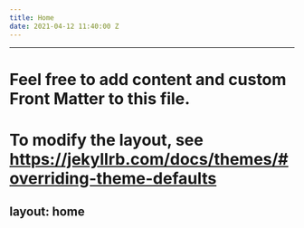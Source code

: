 ```yaml
---
title: Home
date: 2021-04-12 11:40:00 Z
---
```


---
# Feel free to add content and custom Front Matter to this file.
# To modify the layout, see https://jekyllrb.com/docs/themes/#overriding-theme-defaults

layout: home
---
